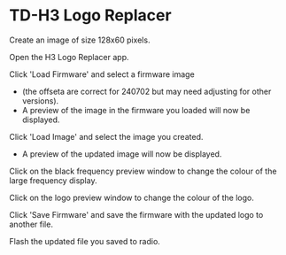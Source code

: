 # TD-H3 Logo Replacer  
  
Create an image of size 128x60 pixels.  
  
Open the H3 Logo Replacer app.  
  
Click 'Load Firmware' and select a firmware image  
- (the offseta are correct for 240702 but may need adjusting for other versions).  
- A preview of the image in the firmware you loaded will now be displayed.  
  
Click 'Load Image' and select the image you created.  
- A preview of the updated image will now be displayed.  
  
Click on the black frequency preview window to change the colour of the large frequency display.  
  
Click on the logo preview window to change the colour of the logo.  

Click 'Save Firmware' and save the firmware with the updated logo to another file.  






Flash the updated file you saved to radio.  
